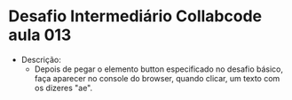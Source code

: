 # Desafio Intermediário Collabcode aula 013

- Descrição:
    - Depois de pegar o elemento button especificado no desafio básico, faça aparecer no console do browser, quando clicar, um texto com os dizeres "ae".